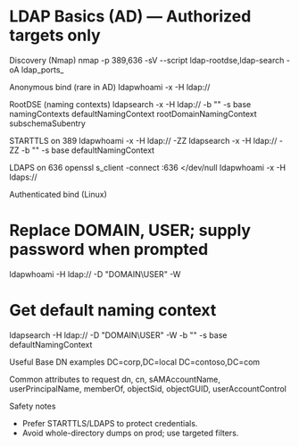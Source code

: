 # LDAP Basics (AD) — Authorized targets only

Discovery (Nmap)
nmap -p 389,636 -sV --script ldap-rootdse,ldap-search -oA ldap_ports_<IP> <IP>

Anonymous bind (rare in AD)
ldapwhoami -x -H ldap://<IP>

RootDSE (naming contexts)
ldapsearch -x -H ldap://<IP> -b "" -s base namingContexts defaultNamingContext rootDomainNamingContext subschemaSubentry

STARTTLS on 389
ldapwhoami -x -H ldap://<IP> -ZZ
ldapsearch -x -H ldap://<IP> -ZZ -b "" -s base defaultNamingContext

LDAPS on 636
openssl s_client -connect <IP>:636 </dev/null
ldapwhoami -x -H ldaps://<IP>

Authenticated bind (Linux)
# Replace DOMAIN, USER; supply password when prompted
ldapwhoami -H ldap://<IP> -D "DOMAIN\\USER" -W
# Get default naming context
ldapsearch -H ldap://<IP> -D "DOMAIN\\USER" -W -b "" -s base defaultNamingContext

Useful Base DN examples
DC=corp,DC=local
DC=contoso,DC=com

Common attributes to request
dn, cn, sAMAccountName, userPrincipalName, memberOf, objectSid, objectGUID, userAccountControl

Safety notes
- Prefer STARTTLS/LDAPS to protect credentials.
- Avoid whole-directory dumps on prod; use targeted filters.
